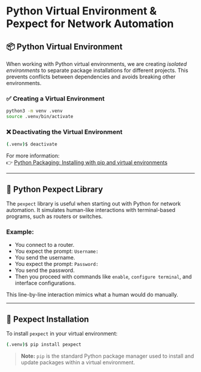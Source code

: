 # Python Virtual Environment & Pexpect for Network Automation

## 📦 Python Virtual Environment

When working with Python virtual environments, we are creating *isolated environments* to separate package installations for different projects. This prevents conflicts between dependencies and avoids breaking other environments.

### ✅ Creating a Virtual Environment

```bash
python3 -m venv .venv
source .venv/bin/activate
```

### ❌ Deactivating the Virtual Environment

```bash
(.venv)$ deactivate
```

For more information:\
👉 [Python Packaging: Installing with pip and virtual environments](https://packaging.python.org/en/latest/guides/installing-using-pip-and-virtual-environments/)

---

## 🐍 Python Pexpect Library

The `pexpect` library is useful when starting out with Python for network automation. It simulates human-like interactions with terminal-based programs, such as routers or switches.

### Example:

- You connect to a router.
- You expect the prompt: `Username:`
- You send the username.
- You expect the prompt: `Password:`
- You send the password.
- Then you proceed with commands like `enable`, `configure terminal`, and interface configurations.

This line-by-line interaction mimics what a human would do manually.

---

## 🔧 Pexpect Installation

To install `pexpect` in your virtual environment:

```bash
(.venv)$ pip install pexpect
```

> **Note:** `pip` is the standard Python package manager used to install and update packages within a virtual environment.


